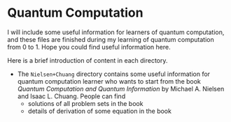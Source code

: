 # Quantum Computation

I will include some useful information for learners of quantum computation, and these files are finished during my learning of quantum computation from $0$ to $1$. Hope you could find useful information here. 

Here is a brief introduction of content in each directory.

* The `Nielsen+Chuang` directory contains some useful information for quantum computation learner who wants to start from the book *Quantum Computation and Quantum Information* by Michael A. Nielsen and Isaac L. Chuang. People can find 
  * solutions of all problem sets in the book
  * details of derivation of some equation in the book 
